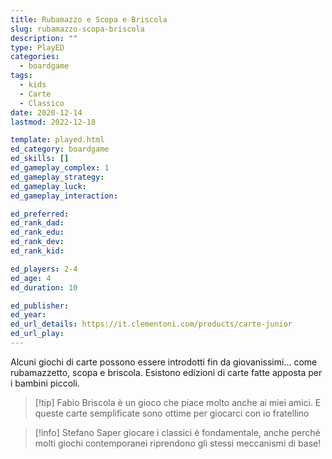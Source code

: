 ```yaml
---
title: Rubamazzo e Scopa e Briscola
slug: rubamazzo-scopa-briscola
description: ""
type: PlayED
categories:
  - boardgame
tags:
  - kids
  - Carte
  - Classico
date: 2020-12-14
lastmod: 2022-12-18

template: played.html
ed_category: boardgame
ed_skills: []
ed_gameplay_complex: 1
ed_gameplay_strategy: 
ed_gameplay_luck: 
ed_gameplay_interaction: 

ed_preferred: 
ed_rank_dad: 
ed_rank_edu: 
ed_rank_dev: 
ed_rank_kid: 

ed_players: 2-4
ed_age: 4
ed_duration: 10

ed_publisher: 
ed_year: 
ed_url_details: https://it.clementoni.com/products/carte-junior
ed_url_play: 
---
```


Alcuni giochi di carte possono essere introdotti fin da giovanissimi... come rubamazzetto, scopa e briscola.
Esistono edizioni di carte fatte apposta per i bambini piccoli.

> [!tip] Fabio
> Briscola è un gioco che piace molto anche ai miei amici. E queste carte semplificate sono ottime per giocarci con io fratellino

> [!info] Stefano
> Saper giocare i classici è fondamentale, anche perché molti giochi contemporanei riprendono gli stessi meccanismi di base!


